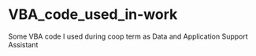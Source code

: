 # VBA_code_used_in-work
Some VBA code I used during coop term as Data and Application Support Assistant
